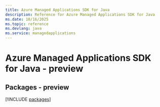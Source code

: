 ```yaml
---
title: Azure Managed Applications SDK for Java
description: Reference for Azure Managed Applications SDK for Java
ms.date: 10/16/2025
ms.topic: reference
ms.devlang: java
ms.service: managedapplications
---
```

# Azure Managed Applications SDK for Java - preview
## Packages - preview
[!INCLUDE [packages](managed-applications-index.md)]